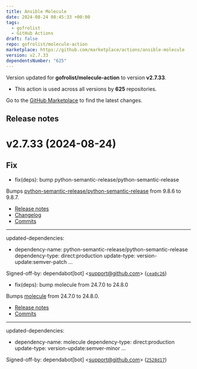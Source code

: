 ```yaml
---
title: Ansible Molecule
date: 2024-08-24 08:45:33 +00:00
tags:
  - gofrolist
  - GitHub Actions
draft: false
repo: gofrolist/molecule-action
marketplace: https://github.com/marketplace/actions/ansible-molecule
version: v2.7.33
dependentsNumber: "625"
---
```



Version updated for **gofrolist/molecule-action** to version **v2.7.33**.
- This action is used across all versions by **625** repositories.

Go to the [GitHub Marketplace](https://github.com/marketplace/actions/ansible-molecule) to find the latest changes.

## Release notes

# v2.7.33 (2024-08-24)

## Fix

* fix(deps): bump python-semantic-release/python-semantic-release

Bumps [python-semantic-release/python-semantic-release](https://github.com/python-semantic-release/python-semantic-release) from 9.8.6 to 9.8.7.
- [Release notes](https://github.com/python-semantic-release/python-semantic-release/releases)
- [Changelog](https://github.com/python-semantic-release/python-semantic-release/blob/master/CHANGELOG.md)
- [Commits](https://github.com/python-semantic-release/python-semantic-release/compare/v9.8.6...v9.8.7)

---
updated-dependencies:
- dependency-name: python-semantic-release/python-semantic-release
  dependency-type: direct:production
  update-type: version-update:semver-patch
...

Signed-off-by: dependabot[bot] &lt;support@github.com&gt; ([`cea0c26`](https://github.com/gofrolist/molecule-action/commit/cea0c26c5159d2f2da716bc2cc45df7028e26c80))

* fix(deps): bump molecule from 24.7.0 to 24.8.0

Bumps [molecule](https://github.com/ansible-community/molecule) from 24.7.0 to 24.8.0.
- [Release notes](https://github.com/ansible-community/molecule/releases)
- [Commits](https://github.com/ansible-community/molecule/compare/v24.7.0...v24.8.0)

---
updated-dependencies:
- dependency-name: molecule
  dependency-type: direct:production
  update-type: version-update:semver-minor
...

Signed-off-by: dependabot[bot] &lt;support@github.com&gt; ([`2528d17`](https://github.com/gofrolist/molecule-action/commit/2528d17abdea3eaa498c5c0bfc726f039688c7d5))
